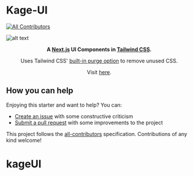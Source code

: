 # Kage-UI

<!-- ALL-CONTRIBUTORS-BADGE:START - Do not remove or modify this section -->

[![All Contributors](https://img.shields.io/badge/all_contributors-2-orange.svg?style=flat-square)](#contributors-)

<!-- ALL-CONTRIBUTORS-BADGE:END -->

![alt text](https://i.ibb.co/fpxhBjx/kage-ui-vercel-app.png "Screenshot of Homepage")

 <div align="center">
 <p><strong>A <a href="https://nextjs.org" target="_blank">Next.js</a> UI Components in <a href="https://tailwindcss.com/" target="_blank">Tailwind CSS</a>.</strong></p>
 <p>Uses Tailwind CSS' <a href="https://tailwindcss.com/docs/controlling-file-size" target="_blank">built-in purge option</a> to remove unused CSS.</p>
 
 <p>Visit <a href="https://kage-ui.vercel.app" target="_blank">here</a>.</p>
</div>

## How you can help

Enjoying this starter and want to help? You can:

- [Create an issue](https://github.com/tobiadiks/kageUI/issues/new) with some constructive criticism
- [Submit a pull request](https://github.com/tobiadiks/kageUI/compare) with some improvements to the project




This project follows the [all-contributors](https://github.com/all-contributors/all-contributors) specification. Contributions of any kind welcome!
# kageUI
